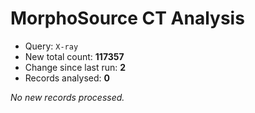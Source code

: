 # MorphoSource CT Analysis

* Query: `X-ray`
* New total count: **117357**
* Change since last run: **2**
* Records analysed: **0**

_No new records processed._